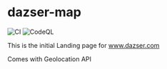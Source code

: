 # dazser-map

![CI](https://github.com/Sparticuz/dazser-map/workflows/CI/badge.svg) ![CodeQL](https://github.com/Sparticuz/dazser-map/workflows/CodeQL/badge.svg)

This is the initial Landing page for www.dazser.com

Comes with Geolocation API
